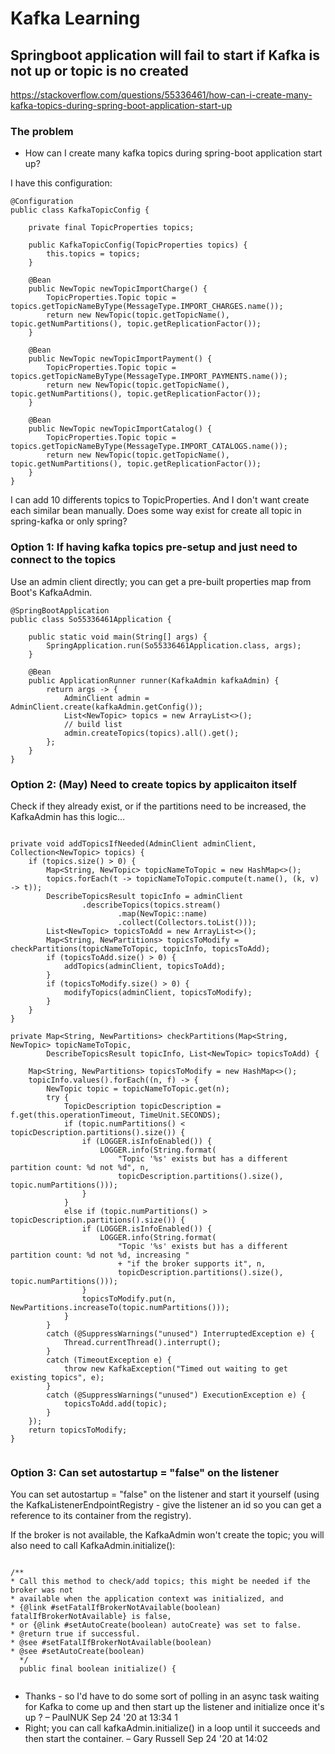 
# Kafka Learning

## Springboot application will fail to start if Kafka is not up or topic is no created

https://stackoverflow.com/questions/55336461/how-can-i-create-many-kafka-topics-during-spring-boot-application-start-up

### The problem

- How can I create many kafka topics during spring-boot application start up?

I have this configuration:

```
@Configuration
public class KafkaTopicConfig {

    private final TopicProperties topics;

    public KafkaTopicConfig(TopicProperties topics) {
        this.topics = topics;
    }

    @Bean
    public NewTopic newTopicImportCharge() {
        TopicProperties.Topic topic = topics.getTopicNameByType(MessageType.IMPORT_CHARGES.name());
        return new NewTopic(topic.getTopicName(), topic.getNumPartitions(), topic.getReplicationFactor());
    }

    @Bean
    public NewTopic newTopicImportPayment() {
        TopicProperties.Topic topic = topics.getTopicNameByType(MessageType.IMPORT_PAYMENTS.name());
        return new NewTopic(topic.getTopicName(), topic.getNumPartitions(), topic.getReplicationFactor());
    }

    @Bean
    public NewTopic newTopicImportCatalog() {
        TopicProperties.Topic topic = topics.getTopicNameByType(MessageType.IMPORT_CATALOGS.name());
        return new NewTopic(topic.getTopicName(), topic.getNumPartitions(), topic.getReplicationFactor());
    }
}

```

I can add 10 differents topics to TopicProperties. And I don't want create each similar bean manually. Does some way exist for create all topic in spring-kafka or only spring?

### Option 1: If having kafka topics pre-setup and just need to connect to the topics

Use an admin client directly; you can get a pre-built properties map from Boot's KafkaAdmin.

```
@SpringBootApplication
public class So55336461Application {

    public static void main(String[] args) {
        SpringApplication.run(So55336461Application.class, args);
    }

    @Bean
    public ApplicationRunner runner(KafkaAdmin kafkaAdmin) {
        return args -> {
            AdminClient admin = AdminClient.create(kafkaAdmin.getConfig());
            List<NewTopic> topics = new ArrayList<>();
            // build list
            admin.createTopics(topics).all().get();
        };
    }
}
```


### Option 2: (May) Need to create topics by applicaiton itself

Check if they already exist, or if the partitions need to be increased, the KafkaAdmin has this logic...

```aidl

private void addTopicsIfNeeded(AdminClient adminClient, Collection<NewTopic> topics) {
    if (topics.size() > 0) {
        Map<String, NewTopic> topicNameToTopic = new HashMap<>();
        topics.forEach(t -> topicNameToTopic.compute(t.name(), (k, v) -> t));
        DescribeTopicsResult topicInfo = adminClient
                .describeTopics(topics.stream()
                        .map(NewTopic::name)
                        .collect(Collectors.toList()));
        List<NewTopic> topicsToAdd = new ArrayList<>();
        Map<String, NewPartitions> topicsToModify = checkPartitions(topicNameToTopic, topicInfo, topicsToAdd);
        if (topicsToAdd.size() > 0) {
            addTopics(adminClient, topicsToAdd);
        }
        if (topicsToModify.size() > 0) {
            modifyTopics(adminClient, topicsToModify);
        }
    }
}

private Map<String, NewPartitions> checkPartitions(Map<String, NewTopic> topicNameToTopic,
        DescribeTopicsResult topicInfo, List<NewTopic> topicsToAdd) {

    Map<String, NewPartitions> topicsToModify = new HashMap<>();
    topicInfo.values().forEach((n, f) -> {
        NewTopic topic = topicNameToTopic.get(n);
        try {
            TopicDescription topicDescription = f.get(this.operationTimeout, TimeUnit.SECONDS);
            if (topic.numPartitions() < topicDescription.partitions().size()) {
                if (LOGGER.isInfoEnabled()) {
                    LOGGER.info(String.format(
                        "Topic '%s' exists but has a different partition count: %d not %d", n,
                        topicDescription.partitions().size(), topic.numPartitions()));
                }
            }
            else if (topic.numPartitions() > topicDescription.partitions().size()) {
                if (LOGGER.isInfoEnabled()) {
                    LOGGER.info(String.format(
                        "Topic '%s' exists but has a different partition count: %d not %d, increasing "
                        + "if the broker supports it", n,
                        topicDescription.partitions().size(), topic.numPartitions()));
                }
                topicsToModify.put(n, NewPartitions.increaseTo(topic.numPartitions()));
            }
        }
        catch (@SuppressWarnings("unused") InterruptedException e) {
            Thread.currentThread().interrupt();
        }
        catch (TimeoutException e) {
            throw new KafkaException("Timed out waiting to get existing topics", e);
        }
        catch (@SuppressWarnings("unused") ExecutionException e) {
            topicsToAdd.add(topic);
        }
    });
    return topicsToModify;
}


```

### Option 3: Can set autostartup = "false" on the listener

You can set autostartup = "false" on the listener and start it yourself (using the KafkaListenerEndpointRegistry - give the listener an id so you can get a reference to its container from the registry).

If the broker is not available, the KafkaAdmin won't create the topic; you will also need to call KafkaAdmin.initialize():

```

/**
* Call this method to check/add topics; this might be needed if the broker was not
* available when the application context was initialized, and
* {@link #setFatalIfBrokerNotAvailable(boolean) fatalIfBrokerNotAvailable} is false,
* or {@link #setAutoCreate(boolean) autoCreate} was set to false.
* @return true if successful.
* @see #setFatalIfBrokerNotAvailable(boolean)
* @see #setAutoCreate(boolean)
  */
  public final boolean initialize() {
  
```

- Thanks - so I'd have to do some sort of polling in an async task waiting for Kafka to come up and then start up the listener and initialize once it's up ? – PaulNUK Sep 24 '20 at 13:34
1
- Right; you can call kafkaAdmin.initialize() in a loop until it succeeds and then start the container. – Gary Russell Sep 24 '20 at 14:02



